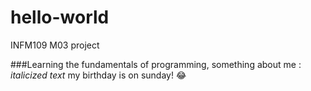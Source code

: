 # hello-world
INFM109 M03 project

###Learning the fundamentals of programming, 
something about me : 
*italicized text* my birthday is on sunday! :joy:
